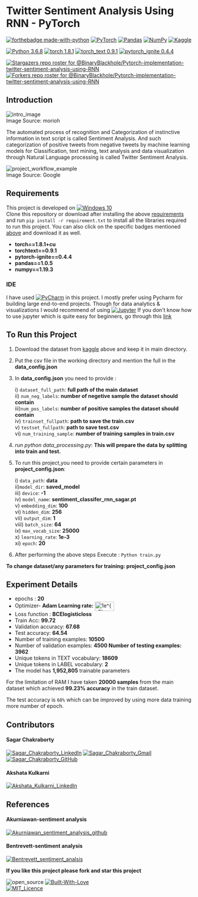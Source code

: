 <a id="requirements"></a>
# Twitter Sentiment Analysis Using RNN - PyTorch


[![forthebadge made-with-python](http://ForTheBadge.com/images/badges/made-with-python.svg)](https://www.python.org/)
[<img alt="PyTorch" src="https://img.shields.io/badge/PyTorch-%23EE4C2C.svg?style=for-the-badge&logo=PyTorch&logoColor=white" />](https://pytorch.org/)
[<img alt="Pandas" src="https://img.shields.io/badge/pandas-%23150458.svg?style=for-the-badge&logo=pandas&logoColor=white" />](https://pandas.pydata.org/)
[<img alt="NumPy" src="https://img.shields.io/badge/numpy-%23013243.svg?style=for-the-badge&logo=numpy&logoColor=white" />](https://numpy.org/)
[<img alt="Kaggle" src="https://img.shields.io/badge/Kaggle-20BEFF?style=for-the-badge&logo=Kaggle&logoColor=white" />](https://www.kaggle.com/kazanova/sentiment140)

[![Python 3.6.8](https://img.shields.io/badge/python-3.6.8-blue.svg)](https://www.python.org/downloads/release/python-368/)
[![torch 1.8.1](https://img.shields.io/badge/torch-1.8.1-orange.svg)](https://pypi.org/project/torch/1.8.1/)
[![torch_text 0.9.1](https://img.shields.io/badge/torchtext-0.9.1-orange.svg)](https://pypi.org/project/torchtext/0.9.1/)
[![pytorch_ignite 0.4.4](https://img.shields.io/badge/pytorch--ignite-0.4.4-orange.svg)](https://pypi.org/project/pytorch-ignite/0.4.4/) 


[![Stargazers repo roster for @BinaryBlackhole/Pytorch-implementation-twitter-sentiment-analysis-using-RNN](https://reporoster.com/stars/BinaryBlackhole/Pytorch-implementation-twitter-sentiment-analysis-using-RNN)](https://github.com/BinaryBlackhole/Pytorch-implementation-twitter-sentiment-analysis-using-RNN/stargazers)
[![Forkers repo roster for @BinaryBlackhole/Pytorch-implementation-twitter-sentiment-analysis-using-RNN](https://reporoster.com/forks/BinaryBlackhole/Pytorch-implementation-twitter-sentiment-analysis-using-RNN)](https://github.com/BinaryBlackhole/Pytorch-implementation-twitter-sentiment-analysis-using-RNN/network/members)
## Introduction

![intro_image](https://i.morioh.com/2020/02/04/beef36fd707d.jpg) \
Image Source: morioh

The automated process of recognition and Categorization of instinctive information in text script is called Sentiment Analysis. And such categorization of positive tweets from negative tweets by machine learning models for Classification, text mining, text analysis and data visualization through Natural Language processing is called Twitter Sentiment Analysis.

![project_workflow_example](https://user-images.githubusercontent.com/49767657/121781346-dbb30000-cbc1-11eb-809a-a016d7a6092f.png) \
Image Source: Google

## Requirements

This project is developed on [<img alt="Windows 10" src="https://img.shields.io/badge/Windows-0078D6?style=for-the-badge&logo=windows&logoColor=white" />](https://www.microsoft.com/en-in/software-download/windows10) \
Clone this repository or download after installing the above [requirements](#requirements) and run `pip install -r requirement.txt` to install all the libraries required to run this project.
You can also click on the specific badges mentioned [above](#requirements) and download it as well.


- **torch==1.8.1+cu** 
- **torchtext==0.9.1** 
- **pytorch-ignite==0.4.4** 
- **pandas==1.0.5** 
- **numpy==1.19.3** 
### IDE
I have used [<img alt="PyCharm" src="https://img.shields.io/badge/pycharm-143?style=for-the-badge&logo=pycharm&logoColor=black&color=black&labelColor=green"/>](https://www.jetbrains.com/pycharm/) in this project. I mostly prefer using Pycharm for building large end-to-end projects.
Though for data analytics & visualizations I would recommend of using [<img alt="Jupyter" src="https://img.shields.io/badge/Jupyter-F37626.svg?&style=for-the-badge&logo=Jupyter&logoColor=white"/>](https://jupyter.org/) If you don't know how to use jupyter which is quite easy for beginners, go through this [link](https://www.tutorialspoint.com/jupyter/index.htm)

	


## To Run this Project
1. Download the dataset from [kaggle](#requirements) above and keep it in main directory. 
2. Put the csv file in the working directory and mention the full in the **data_config.json**
3. In **data_config.json** you need to provide :

	i) `dataset_full_path`: **full path of the main dataset** \
	ii) `num_neg_labels`: **number of negetive sample the dataset should contain** \
	iii)`num_pos_labels`: **number of positive samples the dataset should contain** \
	iv) `trainset_fullpath`: **path to save the train.csv** \
	v)  `testset_fullpath`: **path to save test.csv**      \
	vi) `num_training_sample`: **number of training samples in train.csv** 
		
4. *run python data_processing.py*: **This will prepare the data by splitting into train and test.**
5. To run this project,you need to provide certain parameters in **project_config.json**:

	i) `data_path`: **data** \
	ii)`model_dir`: **saved_model** \
	iii) `device`: **-1** \
	iv) `model_name`: **sentiment_classifer_rnn_sagar.pt** \
	v) `embedding_dim`: **100** \
	vi) `hidden_dim`: **256** \
	vii) `output_dim`: **1** \
	viii) `batch_size`: **64** \
	ix) `max_vocab_size`: **25000** \
	x)  `learning_rate`: **1e-3** \
	xi) `epoch`: **20** 
6. After performing the above steps Execute : `Python train.py`

**To change dataset/any parameters for training: project_config.json**

## Experiment Details

- epochs : **20**
- Optimizer- **Adam Learning rate:** <img src="http://www.sciweavers.org/tex2img.php?eq=%201e%5E%7B-3%7D%20&bc=White&fc=Black&im=jpg&fs=18&ff=ccfonts,eulervm&edit=0" align="center" border="0" alt=" 1e^{-3} " width="52" height="25" /> 
- Loss function : **BCElogisticloss**
- Train Acc: **99.72**
- Validation accuracy: **67.68**
- Test accuracy: **64.54**
- Number of training examples: **10500** 
- Number of validation examples: **4500 Number of testing examples: 3962**
- Unique tokens in TEXT vocabulary: **18609**
- Unique tokens in LABEL vocabulary: **2**
- The model has **1,952,805** trainable parameters

For the limitation of RAM I have taken **20000 samples** from the main dataset which achieved **99.23% accuracy** in the train dataset.

The test accuracy is `68%` which can be improved by using more data training more number of epoch.

## Contributors
#### Sagar Chakraborty 
[<img alt="Sagar_Chakraborty_LinkedIn" src="https://img.shields.io/badge/LinkedIn-0077B5?style=for-the-badge&logo=linkedin&logoColor=white" />](https://www.linkedin.com/in/binaryblackhole/)
[<img alt="Sagar_Chakraborty_Gmail" src="https://img.shields.io/badge/Gmail-D14836?style=for-the-badge&logo=gmail&logoColor=white" />](https://mail.google.com/mail/u/0/#search/csagar963%40gmail.com)
[<img alt="Sagar_Chakraborty_GitHub" src="https://img.shields.io/badge/github-%23121011.svg?style=for-the-badge&logo=github&logoColor=white" />](https://github.com/BinaryBlackhole)
#### Akshata Kulkarni
[<img alt="Akshata_Kulkarni_LinkedIn" src="https://img.shields.io/badge/LinkedIn-0077B5?style=for-the-badge&logo=linkedin&logoColor=white" />](https://www.linkedin.com/in/akshata-kulkarni-3a0005161/)

## References
#### Akurniawan-sentiment analysis
[<img alt="Akurniawan_sentiment_analysis_github" src="https://img.shields.io/badge/GitHub-100000?style=for-the-badge&logo=github&logoColor=white" />](https://github.com/akurniawan/pytorch-sentiment-analysis) 
#### Bentrevett-sentiment analysis
[<img alt="Bentrevett_sentiment_analsis" src="https://img.shields.io/badge/GitHub-100000?style=for-the-badge&logo=github&logoColor=white" />](https://github.com/bentrevett/pytorch-sentiment-analysis)

**If you like this project please fork and star this project**


![open_source](https://forthebadge.com/images/badges/open-source.svg) 
[![Built-With-Love](http://ForTheBadge.com/images/badges/built-with-love.svg)](https://GitHub.com/Naereen/) \
[![MIT_Licence](https://img.shields.io/github/license/Ileriayo/markdown-badges?style=for-the-badge)](./LICENSE)

